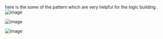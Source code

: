 here is the some of the pattern which are very helpful for the logic building .
![image](https://github.com/jai7359/java_patterns/assets/77536631/56e810cc-d7c8-4280-a8d3-affe35541fea)



![image](https://github.com/jai7359/java_patterns/assets/77536631/f393092e-be12-4049-bdec-d00dde78d279)

![image](https://github.com/jai7359/java_patterns/assets/77536631/3e89df5a-b7b2-467d-90c8-42c071c044c2)
